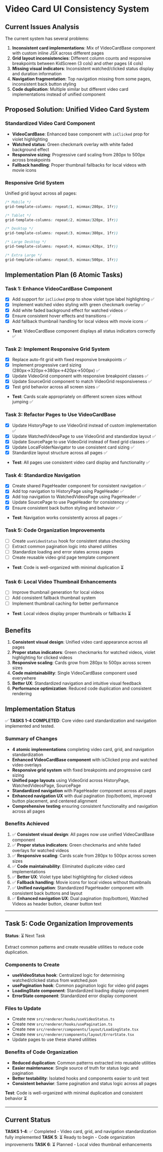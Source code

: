 # Video Card UI Consistency System

## Current Issues Analysis
The current system has several problems:
1. **Inconsistent card implementations**: Mix of VideoCardBase component with custom inline JSX across different pages
2. **Grid layout inconsistencies**: Different column counts and responsive breakpoints between KidScreen (3 cols) and other pages (4 cols)
3. **Missing visual indicators**: Inconsistent watched/clicked status display and duration information
4. **Navigation fragmentation**: Top navigation missing from some pages, inconsistent back button styling
5. **Code duplication**: Multiple similar but different video card implementations instead of unified component

## Proposed Solution: Unified Video Card System

### Standardized Video Card Component
- **VideoCardBase**: Enhanced base component with `isClicked` prop for violet highlighting
- **Watched status**: Green checkmark overlay with white faded background effect
- **Responsive sizing**: Progressive card scaling from 280px to 500px across breakpoints
- **Fallback handling**: Proper thumbnail fallbacks for local videos with movie icons

### Responsive Grid System
Unified grid layout across all pages:
```css
/* Mobile */
grid-template-columns: repeat(1, minmax(280px, 1fr))

/* Tablet */
grid-template-columns: repeat(2, minmax(320px, 1fr))

/* Desktop */
grid-template-columns: repeat(3, minmax(380px, 1fr))

/* Large Desktop */
grid-template-columns: repeat(4, minmax(420px, 1fr))

/* Extra Large */
grid-template-columns: repeat(5, minmax(500px, 1fr))
```

## Implementation Plan (6 Atomic Tasks)

### Task 1: Enhance VideoCardBase Component
- [x] Add support for `isClicked` prop to show violet type label highlighting ✅
- [x] Implement watched video styling with green checkmark overlay ✅
- [x] Add white faded background effect for watched videos ✅
- [x] Ensure consistent hover effects and transitions ✅
- [x] Add fallback thumbnail handling for local videos with movie icons ✅
- **Test**: VideoCardBase component displays all status indicators correctly ✅

### Task 2: Implement Responsive Grid System
- [x] Replace auto-fit grid with fixed responsive breakpoints ✅
- [x] Implement progressive card sizing (280px→320px→380px→420px→500px) ✅
- [x] Update VideoGrid component with responsive breakpoint classes ✅
- [x] Update SourceGrid component to match VideoGrid responsiveness ✅
- [x] Test grid behavior across all screen sizes ✅
- **Test**: Cards scale appropriately on different screen sizes without jumping ✅

### Task 3: Refactor Pages to Use VideoCardBase
- [x] Update HistoryPage to use VideoGrid instead of custom implementation ✅
- [x] Update WatchedVideosPage to use VideoGrid and standardize layout ✅
- [x] Update SourcePage to use VideoGrid instead of fixed grid classes ✅
- [x] Update LocalFolderNavigator to use consistent card sizing ✅
- [x] Standardize layout structure across all pages ✅
- **Test**: All pages use consistent video card display and functionality ✅

### Task 4: Standardize Navigation
- [x] Create shared PageHeader component for consistent navigation ✅
- [x] Add top navigation to HistoryPage using PageHeader ✅
- [x] Add top navigation to WatchedVideosPage using PageHeader ✅
- [x] Update SourcePage to use PageHeader for consistency ✅
- [x] Ensure consistent back button styling and behavior ✅
- **Test**: Navigation works consistently across all pages ✅

### Task 5: Code Organization Improvements
- [ ] Create `useVideoStatus` hook for consistent status checking
- [ ] Extract common pagination logic into shared utilities
- [ ] Standardize loading and error states across pages
- [ ] Create reusable video grid page template component
- **Test**: Code is well-organized with minimal duplication ⏳

### Task 6: Local Video Thumbnail Enhancements
- [ ] Improve thumbnail generation for local videos
- [ ] Add consistent fallback thumbnail system
- [ ] Implement thumbnail caching for better performance
- **Test**: Local videos display proper thumbnails or fallbacks ⏳

## Benefits
1. **Consistent visual design**: Unified video card appearance across all pages
2. **Proper status indicators**: Green checkmarks for watched videos, violet highlighting for clicked videos
3. **Responsive scaling**: Cards grow from 280px to 500px across screen sizes
4. **Code maintainability**: Single VideoCardBase component used everywhere
5. **Better UX**: Standardized navigation and intuitive visual feedback
6. **Performance optimization**: Reduced code duplication and consistent rendering

## Implementation Status

✅ **TASKS 1-4 COMPLETED**: Core video card standardization and navigation implemented and tested.

### Summary of Changes
- **4 atomic implementations** completing video card, grid, and navigation standardization
- **Enhanced VideoCardBase component** with isClicked prop and watched video overlays
- **Responsive grid system** with fixed breakpoints and progressive card sizing
- **Unified page layouts** using VideoGrid across HistoryPage, WatchedVideosPage, SourcePage
- **Standardized navigation** with PageHeader component across all pages
- **Enhanced navigation UX** with dual pagination (top/bottom), improved button placement, and centered alignment
- **Comprehensive testing** ensuring consistent functionality and navigation across all pages

### Benefits Achieved
1. ✅ **Consistent visual design**: All pages now use unified VideoCardBase component
2. ✅ **Proper status indicators**: Green checkmarks and white faded overlays for watched videos
3. ✅ **Responsive scaling**: Cards scale from 280px to 500px across screen sizes
4. ✅ **Code maintainability**: Eliminated duplicate video card implementations
5. ✅ **Better UX**: Violet type label highlighting for clicked videos
6. ✅ **Fallback handling**: Movie icons for local videos without thumbnails
7. ✅ **Unified navigation**: Standardized PageHeader component with consistent back buttons and layout
8. ✅ **Enhanced navigation UX**: Dual pagination (top/bottom), Watched Videos as header button, cleaner button text

---

## Task 5: Code Organization Improvements

**Status**: ⏳ Next Task

Extract common patterns and create reusable utilities to reduce code duplication.

### Components to Create
- **useVideoStatus hook**: Centralized logic for determining watched/clicked status from watched.json
- **usePagination hook**: Common pagination logic for video grid pages
- **LoadingState component**: Standardized loading display component
- **ErrorState component**: Standardized error display component

### Files to Update
- Create new `src/renderer/hooks/useVideoStatus.ts`
- Create new `src/renderer/hooks/usePagination.ts`
- Create new `src/renderer/components/layout/LoadingState.tsx`
- Create new `src/renderer/components/layout/ErrorState.tsx`
- Update pages to use these shared utilities

### Benefits of Code Organization
- **Reduced duplication**: Common patterns extracted into reusable utilities
- **Easier maintenance**: Single source of truth for status logic and pagination
- **Better testability**: Isolated hooks and components easier to unit test
- **Consistent behavior**: Same pagination and status logic across all pages

**Test**: Code is well-organized with minimal duplication and consistent behavior ⏳

---

## Current Status

**TASKS 1-4**: ✅ Completed - Video card, grid, and navigation standardization fully implemented
**TASK 5**: ⏳ Ready to begin - Code organization improvements
**TASK 6**: ⏳ Planned - Local video thumbnail enhancements